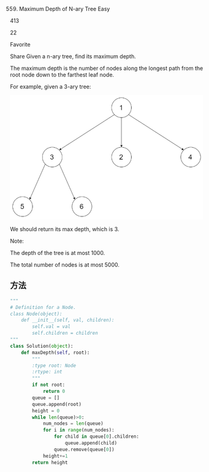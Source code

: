 559. Maximum Depth of N-ary Tree
Easy

413

22

Favorite

Share
Given a n-ary tree, find its maximum depth.

The maximum depth is the number of nodes along the longest path from the root node down to the farthest leaf node.

For example, given a 3-ary tree:

![example](./559.png)



We should return its max depth, which is 3.

 

Note:

The depth of the tree is at most 1000.

The total number of nodes is at most 5000.


## 方法



```python
"""
# Definition for a Node.
class Node(object):
    def __init__(self, val, children):
        self.val = val
        self.children = children
"""
class Solution(object):
    def maxDepth(self, root):
        """
        :type root: Node
        :rtype: int
        """
        if not root:
            return 0
        queue = []
        queue.append(root)
        height = 0
        while len(queue)>0:
            num_nodes = len(queue)
            for i in range(num_nodes):
                for child in queue[0].children:
                    queue.append(child)
                queue.remove(queue[0])
            height+=1
        return height
```